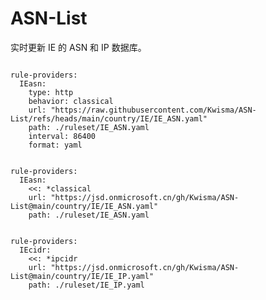 
# ASN-List

实时更新 IE 的 ASN 和 IP 数据库。

<pre><code class="language-javascript">
rule-providers:
  IEasn:
    type: http
    behavior: classical
    url: "https://raw.githubusercontent.com/Kwisma/ASN-List/refs/heads/main/country/IE/IE_ASN.yaml"
    path: ./ruleset/IE_ASN.yaml
    interval: 86400
    format: yaml
</code></pre>

<pre><code class="language-javascript">
rule-providers:
  IEasn:
    <<: *classical
    url: "https://jsd.onmicrosoft.cn/gh/Kwisma/ASN-List@main/country/IE/IE_ASN.yaml"
    path: ./ruleset/IE_ASN.yaml
</code></pre>

<pre><code class="language-javascript">
rule-providers:
  IEcidr:
    <<: *ipcidr
    url: "https://jsd.onmicrosoft.cn/gh/Kwisma/ASN-List@main/country/IE/IE_IP.yaml"
    path: ./ruleset/IE_IP.yaml
</code></pre>